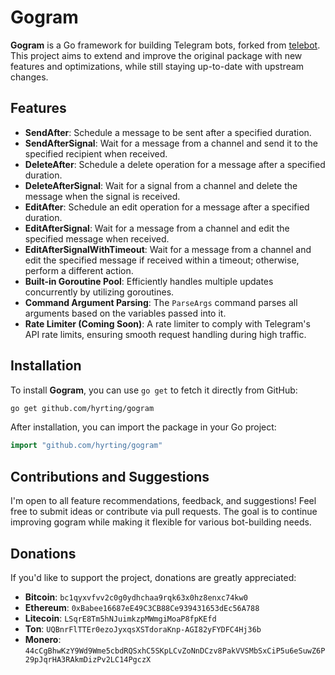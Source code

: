 # Gogram

**Gogram** is a Go framework for building Telegram bots, forked from [telebot](https://github.com/tucnak/telebot). This project aims to extend and improve the original package with new features and optimizations, while still staying up-to-date with upstream changes.

## Features

- **SendAfter**: Schedule a message to be sent after a specified duration.
- **SendAfterSignal**: Wait for a message from a channel and send it to the specified recipient when received.
- **DeleteAfter**: Schedule a delete operation for a message after a specified duration.
- **DeleteAfterSignal**: Wait for a signal from a channel and delete the message when the signal is received.
- **EditAfter**: Schedule an edit operation for a message after a specified duration.
- **EditAfterSignal**: Wait for a message from a channel and edit the specified message when received.
- **EditAfterSignalWithTimeout**: Wait for a message from a channel and edit the specified message if received within a timeout; otherwise, perform a different action.
- **Built-in Goroutine Pool**: Efficiently handles multiple updates concurrently by utilizing goroutines.
- **Command Argument Parsing**: The `ParseArgs` command parses all arguments based on the variables passed into it.
- **Rate Limiter (Coming Soon)**: A rate limiter to comply with Telegram's API rate limits, ensuring smooth request handling during high traffic.

## Installation

To install **Gogram**, you can use `go get` to fetch it directly from GitHub:

```bash
go get github.com/hyrting/gogram
```

After installation, you can import the package in your Go project:

```go
import "github.com/hyrting/gogram"
```

## Contributions and Suggestions

I'm open to all feature recommendations, feedback, and suggestions! Feel free to submit ideas or contribute via pull requests. The goal is to continue improving gogram while making it flexible for various bot-building needs.

## Donations

If you'd like to support the project, donations are greatly appreciated:

- **Bitcoin**: `bc1qyxvfvv2c0g0ydhchaa9rqk63x0hz8enxc74kw0`
- **Ethereum**: `0xBabee16687eE49C3CB88Ce939431653dEc56A788`
- **Litecoin**: `LSqrE8Tm5hNJuimkzpMWmgiMoaP8fpKEfd`
- **Ton**: `UQBnrFlTTEr0ezoJyxqsXSTdoraKnp-AGI82yFYDFC4Hj36b`
- **Monero**: `44cCgBhwKzY9Wd9Wme5cbdRQSxhC5SKpLCvZoNnDCzv8PakVVSMbSxCiP5u6eSuwZ6P29pJqrHA3RAkmDizPv2LC14PgczX`

